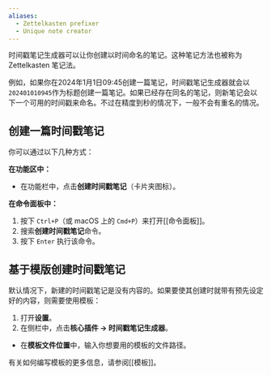 ```yaml
---
aliases:
  - Zettelkasten prefixer
  - Unique note creator
---
```


时间戳笔记生成器可以让你创建以时间命名的笔记。这种笔记方法也被称为 Zettelkasten 笔记法。

例如，如果你在2024年1月1日09:45创建一篇笔记，时间戳笔记生成器就会以`202401010945`作为标题创建一篇笔记。如果已经存在同名的笔记，则新笔记会以下一个可用的时间戳来命名。不过在精度到秒的情况下，一般不会有重名的情况。

## 创建一篇时间戳笔记

你可以通过以下几种方式：

**在功能区中：**

- 在功能栏中，点击**创建时间戳笔记**（卡片夹图标）。

**在命令面板中：**

1. 按下 `Ctrl+P`（或 macOS 上的 `Cmd+P`）来打开[[命令面板]]。
2. 搜索**创建时间戳笔记**命令。
3. 按下 `Enter` 执行该命令。

## 基于模版创建时间戳笔记

默认情况下，新建的时间戳笔记是没有内容的。如果要使其创建时就带有预先设定好的内容，则需要使用模板：

1. 打开**设置**。
2. 在侧栏中，点击**核心插件 → 时间戳笔记生成器**。
- 在**模板文件位置**中，输入你想要用的模板的文件路径。

有关如何编写模板的更多信息，请参阅[[模板]]。